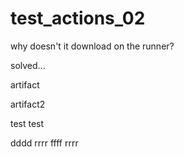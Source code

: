 # test_actions_02

why doesn't it download on the runner?

solved...

artifact

artifact2

test
test

dddd
rrrr
ffff
rrrr

